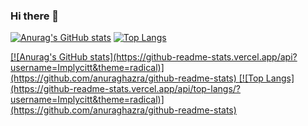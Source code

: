 ### Hi there 👋
[![Anurag's GitHub stats](https://github-readme-stats.vercel.app/api?username=Implycitt&theme=radical)](https://github.com/anuraghazra/github-readme-stats)
[![Top Langs](https://github-readme-stats.vercel.app/api/top-langs/?username=Implycitt&theme=radical)](https://github.com/anuraghazra/github-readme-stats)

<a href="https://github.com/anuraghazra/github-readme-stats">
  [![Anurag's GitHub stats](https://github-readme-stats.vercel.app/api?username=Implycitt&theme=radical)](https://github.com/anuraghazra/github-readme-stats)
</a>
<a href="https://github.com/anuraghazra/convoychat">
  [![Top Langs](https://github-readme-stats.vercel.app/api/top-langs/?username=Implycitt&theme=radical)](https://github.com/anuraghazra/github-readme-stats)
</a>
